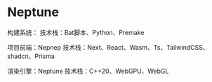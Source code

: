 # Neptune

构建系统：
技术栈：Bat脚本、Python、Premake
 
项目前端：Nepnep
技术栈：Next、React、Wasm、Ts、TailwindCSS、shadcn、Prisma

渲染引擎：Neptune
技术栈：C++20、WebGPU、WebGL
